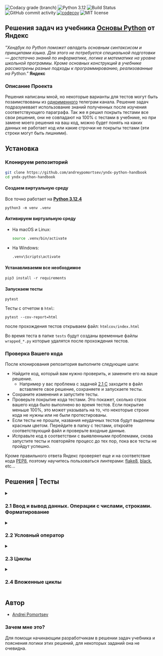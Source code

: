 ![Codacy grade (branch)](https://img.shields.io/codacy/grade/63f71a9c86ce4a0492af52c23628b78a/main)
![Python 3.12](https://img.shields.io/badge/Python-3.12-green.svg)
![Build Status](https://github.com/andreypomortsev/yndx-python-handbook/actions/workflows/ci.yml/badge.svg)
![GitHub commit activity](https://img.shields.io/github/commit-activity/t/andreypomortsev/yndx-python-handbook)
[![codecov](https://codecov.io/gh/andreypomortsev/yndx-python-handbook/branch/main/graph/badge.svg?token=WPUYVICKGT)](https://codecov.io/gh/andreypomortsev/yndx-python-handbook)
![MIT license](https://img.shields.io/badge/License-MIT-blue.svg)

## Решения задач из учебника [Основы Python](https://education.yandex.ru/handbook/python) от Яндекс

_"Хендбук по Python поможет овладеть основным синтаксисом и принципами языка. Для этого не потребуется специальной подготовки — достаточно знаний по информатике, логике и математике на уровне школьной программы. Кроме основных конструкций в учебнике рассмотрены разные подходы к программированию, реализованные на Python."_ **Яндекс**

### Описание Проекта

Решения написаны мной, но некоторые варианты для тестов могут быть позаимствованы из [одноименного](https://t.me/handbook_python) телеграм канала. Решение задач подразумевает использование знаний полученных после изучения соответствующего параграфа.
Так же я решил покрыть тестами все свои решения, они не совпадают на 100% с тестами в учебнике, но при замене моего решения на ваш код, можно будет понять на каких данных не работает код или какие строчки не покрыты тестами (эти строки могут быть лишними). 

## Установка

### Клонируем репозиторий

```sh
git clone https://github.com/andreypomortsev/yndx-python-handbook
cd yndx-python-handbook
```

#### Создаем виртуальную среду

Все точно работает на [**Python 3.12.4**](https://www.python.org/downloads/release/python-3124/)
```
python3 -m venv .venv
```

#### Активируем виртуальную среду

- На macOS и Linux:

  ```bash
  source .venv/bin/activate
  ```

- На Windows:

  ```bash
  .venv\Scripts\activate
  ```

#### Устанавливаемм все необходимое

```
pip3 install -r requirements
```

#### Запускаем тесты

```
pytest
```
Тесты с отчетом в `html`:
```
pytest --cov-report=html
```
после прохождения тестов открываем файл: `htmlcov/index.html`

Во время теста в папке `tests` будут созданы временные файлы `wrapped_*.py` которые удалятся после прохождения тестов.

### Проверка Вашего кода

После клонирования репозитория выполните следующие шаги:

- Найдите код, который вам нужно проверить, и замените его на ваше решение.
  - Например у вас проблема с задачей [2.1 C](./solutions/2.1/c.py) заходите в файл вставляете свое решение, сохраняете и запускаете тесты.
- Сохраните изменения и запустите тесты.
- Проверьте покрытие кода тестами. Это покажет, сколько строк вашего кода было выполнено во время тестов. Если покрытие меньше 100%, это может указывать на то, что некоторые строки кода не нужны или не были протестированы.
- Если тесты не прошли, названия неудачных тестов будут выделены красным цветом. Перейдите в папку с тестами, откройте соответствующий файл и проверьте входные данные.
- Исправьте код в соответствии с выявленными проблемами, снова запустите тесты и повторяйте процесс до тех пор, пока все тесты не пройдут успешно.

Кроме правильного ответа Яндекс проверяет еще и на соответствие кода [PEP8](https://github.com/Searge/mipt_oop/blob/master/week_1/readme.md), поэтому научитесь пользоваться линтерами: [flake8](https://flake8.pycqa.org/en/latest/), [black](https://black.readthedocs.io/en/stable/index.html), etc...

## Решения | Тесты

<details>
<summary><h3>2.1 Ввод и вывод данных. Операции с числами, строками. Форматирование</h3></summary>

#### Для решения задач используется только материал из параграфа:
- [2.1 Ввод и вывод данных. Операции с числами, строками. Форматирование](https://education.yandex.ru/handbook/python/article/vvod-i-vyvod-dannykh-operatsii-s-chislami-strokami-formatirovaniye)
  
### [Тестовые данные для задач](./tests/data/test_data_21.py)
  
| Решение              | Тесты                |
|----------------------|----------------------|
| А. [Привет, Яндекс!](./solutions/2.1/a.py) | [✅](./tests/2.1/test_a.py) |
| B. [Привет, всем!](./solutions/2.1/b.py) | [✅](./tests/2.1/test_b.py) |
| C. [Излишняя автоматизация](./solutions/2.1/c.py) | [✅](./tests/2.1/test_c.py) |
| D. [Сдача](./solutions/2.1/d.py) | [✅](./tests/2.1/test_d.py) |
| E. [Магазин](./solutions/2.1/e.py) | [✅](./tests/2.1/test_e.py) |
| F. [Чек](./solutions/2.1/f.py) | [✅](./tests/2.1/test_f.py) |
| G. [Делу — время, потехе — час](./solutions/2.1/g.py) | [✅](./tests/2.1/test_g.py) |
| H. [Наказание](./solutions/2.1/h.py) | [✅](./tests/2.1/test_h.py) |
| I. [Деловая колбаса](./solutions/2.1/i.py) | [✅](./tests/2.1/test_i.py) |
| J. [Детский сад — штаны на лямках](./solutions/2.1/j.py) | [✅](./tests/2.1/test_j.py) |
| K. [Автоматизация игры](./solutions/2.1/k.py) | [✅](./tests/2.1/test_k.py) |
| L. [Интересное сложение](./solutions/2.1/l.py) | [✅](./tests/2.1/test_l.py) |
| M. [Дед Мороз и конфеты](./solutions/2.1/m.py) | [✅](./tests/2.1/test_m.py) |
| N. [Шарики и ручки](./solutions/2.1/n.py) | [✅](./tests/2.1/test_n.py) |
| O. [В ожидании доставки](./solutions/2.1/o.py) | [✅](./tests/2.1/test_o.py) |
| P. [Доставка](./solutions/2.1/p.py) | [✅](./tests/2.1/test_p.py) |
| Q. [Ошибка кассового аппарата](./solutions/2.1/q.py) | [✅](./tests/2.1/test_q.py) |
| R. [Сдача 10](./solutions/2.1/r.py) | [✅](./tests/2.1/test_r.py) |
| S. [Украшение чека](./solutions/2.1/s.py) | [✅](./tests/2.1/test_s.py) |
| T. [Мухи отдельно, котлеты отдельно](./solutions/2.1/t.py) | [✅](./tests/2.1/test_t.py) |

</details>
<details>
<summary><h3>2.2 Условный оператор</h3></summary>

#### Для решения задач используется только пройденный материал из параграфоф:
- [2.1 Ввод и вывод данных. Операции с числами, строками. Форматирование](https://education.yandex.ru/handbook/python/article/vvod-i-vyvod-dannykh-operatsii-s-chislami-strokami-formatirovaniye)
- [2.2 Условный оператор](https://education.yandex.ru/handbook/python/article/uslovnyy-operator)

### [Тестовые данные для задач](./tests/data/test_data_22.py)

| Решение              | Тесты                |
|----------------------|----------------------|
| А. [Просто здравствуй, просто как дела](./solutions/2.2/a22.py) | [✅](./tests/2.2/test_a22.py) |
| B. [Кто быстрее?](./solutions/2.2/b22.py) | [✅](./tests/2.2/test_b22.py) |
| C. [Кто быстрее на этот раз?](./solutions/2.2/c22.py) | [✅](./tests/2.2/test_c22.py) |
| D. [Список победителей](./solutions/2.2/d22.py) | [✅](./tests/2.2/test_d22.py) |
| E. [Яблоки](./solutions/2.2/e22.py) | [✅](./tests/2.2/test_e22.py) |
| F. [Сила прокрастинации](./solutions/2.2/f22.py) | [✅](./tests/2.2/test_f22.py) |
| G. [А роза упала на лапу Азора](./solutions/2.2/g22.py) | [✅](./tests/2.2/test_g22.py) |
| H. [Зайка — 1](./solutions/2.2/h22.py) | [✅](./tests/2.2/test_h22.py) |
| I. [Первому игроку приготовиться](./solutions/2.2/i22.py) | [✅](./tests/2.2/test_i22.py) |
| J. [Лучшая защита — шифрование](./solutions/2.2/j22.py) | [✅](./tests/2.2/test_j22.py) |
| K. [Красота спасёт мир](./solutions/2.2/k22.py) | [✅](./tests/2.2/test_k22.py) |
| L. [Музыкальный инструмент](./solutions/2.2/l22.py) | [✅](./tests/2.2/test_l22.py) |
| M. [Властелин Чисел: Братство общей цифры](./solutions/2.2/m22.py) | [✅](./tests/2.2/test_m22.py) |
| N. [Властелин Чисел: Две Башни](./solutions/2.2/n22.py) | [✅](./tests/2.2/test_n22.py) |
| O. [Властелин Чисел: Возвращение Цезаря](./solutions/2.2/o22.py) | [✅](./tests/2.2/test_o22.py) |
| P. [Легенды велогонок возвращаются: кто быстрее?](./solutions/2.2/p22.py) | [✅](./tests/2.2/test_p22.py) |
| Q. [Корень зла](./solutions/2.2/q22.py) | [✅](./tests/2.2/test_q22.py) |
| R. [Территория зла](./solutions/2.2/r22.py) | [✅](./tests/2.2/test_r22.py) |
| S. [Автоматизация безопасности](./solutions/2.2/s22.py) | [✅](./tests/2.2/test_s22.py) |
| T. [Зайка — 2](./solutions/2.2/t22.py) | [✅](./tests/2.2/test_t22.py) |

</details>

<details>
<summary><h3>2.3 Циклы</h3></summary>

#### Для решения задач используется только пройденный материал из параграфоф:
- [2.1 Ввод и вывод данных. Операции с числами, строками. Форматирование](https://education.yandex.ru/handbook/python/article/vvod-i-vyvod-dannykh-operatsii-s-chislami-strokami-formatirovaniye)
- [2.2 Условный оператор](https://education.yandex.ru/handbook/python/article/uslovnyy-operator)
- [2.3 Циклы](https://education.yandex.ru/handbook/python/article/cikly)

### [Тестовые данные для задач](./tests/data/test_data_23.py)

| Решение              | Тесты                |
|----------------------|----------------------|
| А. [Раз, два, три! Ёлочка, гори!](./solutions/2.3/a23.py) | [✅](./tests/2.3/test_a23.py) |
| B. [Зайка — 3](./solutions/2.3/b23.py) | [✅](./tests/2.3/test_b23.py) |
| C. [Считалочка](./solutions/2.3/c23.py) | [✅](./tests/2.3/test_c23.py) |
| D. [Считалочка 2.0](./solutions/2.3/d23.py) | [✅](./tests/2.3/test_d23.py) |
| E. [Внимание! Акция!](./solutions/2.3/e23.py) | [✅](./tests/2.3/test_e23.py) |
| F. [НОД](./solutions/2.3/f23.py) | [✅](./tests/2.3/test_f23.py) |
| G. [НОК](./solutions/2.3/g23.py) | [✅](./tests/2.3/test_g23.py) |
| H. [Излишняя автоматизация 2.0](./solutions/2.3/h23.py) | [✅](./tests/2.3/test_h23.py) |
| I. [Факториал](./solutions/2.3/i23.py) | [✅](./tests/2.3/test_i23.py) |
| J. [Маршрут построен](./solutions/2.3/j23.py) | [✅](./tests/2.3/test_j23.py) |
| K. [Цифровая сумма](./solutions/2.3/k23.py) | [✅](./tests/2.3/test_k23.py) |
| L. [Сильная цифра](./solutions/2.3/l23.py) | [✅](./tests/2.3/test_l23.py) |
| M. [Первому игроку приготовиться 2.0](./solutions/2.3/m23.py) | [✅](./tests/2.3/test_m23.py) |
| N. [Простая задача](./solutions/2.3/n23.py) | [✅](./tests/2.3/test_n23.py) |
| O. [Зайка - 4](./solutions/2.3/o23.py) | [✅](./tests/2.3/test_o23.py) |
| P. [А роза упала на лапу Азора 2.0](./solutions/2.3/p23.py) | [✅](./tests/2.3/test_p23.py) |
| Q. [Чётная чистота](./solutions/2.3/q23.py) | [✅](./tests/2.3/test_q23.py) |
| R. [Простая задача 2.0](./solutions/2.3/r23.py) | [✅](./tests/2.3/test_r23.py) |
| S. [Игра в «Угадайку»](./solutions/2.3/s23.py) | [✅](./tests/2.3/test_s23.py) |
| T. [Хайпанём немножечко!](./solutions/2.3/t23.py) | [✅](./tests/2.3/test_t23.py) |

</details>

<details>
<summary><h3>2.4 Вложенные циклы</h3></summary>

#### Для решения задач используется только пройденный материал из параграфоф:
- [2.1 Ввод и вывод данных. Операции с числами, строками. Форматирование](https://education.yandex.ru/handbook/python/article/vvod-i-vyvod-dannykh-operatsii-s-chislami-strokami-formatirovaniye)
- [2.2 Условный оператор](https://education.yandex.ru/handbook/python/article/uslovnyy-operator)
- [2.3 Циклы](https://education.yandex.ru/handbook/python/article/cikly)
- [2.4 Вложенные циклы](https://education.yandex.ru/handbook/python/article/vlozhennye-cikly)

### [Тестовые данные для задач](./tests/data/test_data_24.py)

| Решение              | Тесты                |
|----------------------|----------------------|
| А. [Таблица умножения](./solutions/2.4/a24.py) | [❌](./tests/2.4/test_a24.py) |
| B. [Не таблица умножения](./solutions/2.4/b24.py) | [❌](./tests/2.4/test_b24.py) |
| C. [Новогоднее настроение](./solutions/2.4/c24.py) | [❌](./tests/2.4/test_c24.py) |
| D. [Суммарная сумма](./solutions/2.4/d24.py) | [❌](./tests/2.4/test_d24.py) |
| E. [Зайка — 5](./solutions/2.4/e24.py) | [❌](./tests/2.4/test_e24.py) |
| F. [НОД 2.0](./solutions/2.4/f24.py) | [❌](./tests/2.4/test_f24.py) |
| G. [На старт! Внимание! Марш!](./solutions/2.4/g24.py) | [❌](./tests/2.4/test_g24.py) |
| H. [Максимальная сумма](./solutions/2.4/h24.py) | [❌](./tests/2.4/test_h24.py) |
| I. [Большое число](./solutions/2.4/i24.py) | [❌](./tests/2.4/test_i24.py) |
| J. [Мы делили апельсин](./solutions/2.4/j24.py) | [❌](./tests/2.4/test_j24.py) |
| K. [Простая задача 3.0](./solutions/2.4/k24.py) | [❌](./tests/2.4/test_k24.py) |
| L. [Числовой прямоугольник](./solutions/2.4/l24.py) | [❌](./tests/2.4/test_l24.py) |
| M. [Числовой прямоугольник 2.0](./solutions/2.4/m24.py) | [❌](./tests/2.4/test_m24.py) |
| N. [Числовая змейка](./solutions/2.4/n24.py) | [❌](./tests/2.4/test_n24.py) |
| O. [Числовая змейка 2.0](./solutions/2.4/o24.py) | [❌](./tests/2.4/test_o24.py) |
| P. [Редизайн таблицы умножения](./solutions/2.4/p24.py) | [❌](./tests/2.4/test_p24.py) |
| Q. [А роза упала на лапу Азора 3.0](./solutions/2.4/q24.py) | [❌](./tests/2.4/test_q24.py) |
| R. [Новогоднее настроение 2.0](./solutions/2.4/r24.py) | [❌](./tests/2.4/test_r24.py) |
| S. [Числовой квадрат](./solutions/2.4/s24.py) | [❌](./tests/2.4/test_s24.py) |
| T. [Математическая выгода](./solutions/2.4/t24.py) | [❌](./tests/2.4/test_t24.py) |

</details>

## Автор

- [Andrei Pomortsev](https://www.linkedin.com/in/andreypomortsev/)

### Зачем мне это?

Для помощи начинающим разработчикам в решении задач учебника и пояснения логики этих решений, для некоторых заданий она не очевидна.
